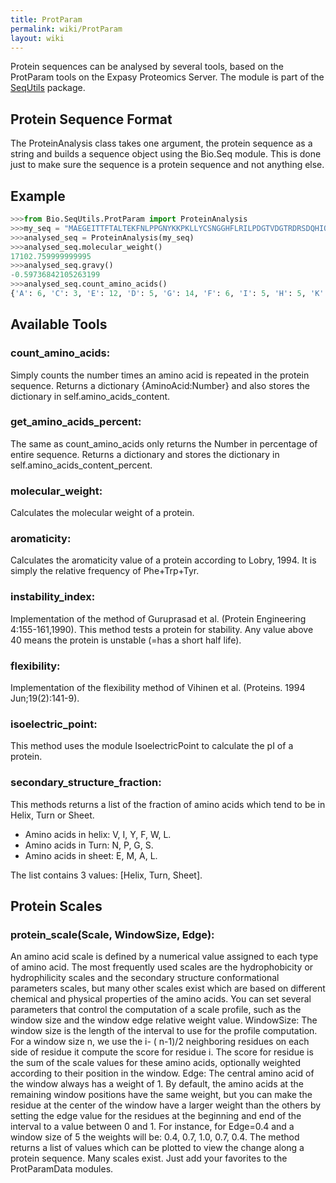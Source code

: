 ```yaml
---
title: ProtParam
permalink: wiki/ProtParam
layout: wiki
---
```


Protein sequences can be analysed by several tools, based on the
ProtParam tools on the Expasy Proteomics Server. The module is part of
the [SeqUtils](SeqUtils "wikilink") package.

Protein Sequence Format
-----------------------

The ProteinAnalysis class takes one argument, the protein sequence as a
string and builds a sequence object using the Bio.Seq module. This is
done just to make sure the sequence is a protein sequence and not
anything else.

Example
-------

``` python
>>>from Bio.SeqUtils.ProtParam import ProteinAnalysis
>>>my_seq = "MAEGEITTFTALTEKFNLPPGNYKKPKLLYCSNGGHFLRILPDGTVDGTRDRSDQHIQLQLSAESVGEVYIKSTETGQYLAMDTSGLLYGSQTPSEECLFLERLEENHYNTYTSKKHAEKNWFVGLKKNGSCKRGPRTHYGQKAILFLPLPV"
>>>analysed_seq = ProteinAnalysis(my_seq)
>>>analysed_seq.molecular_weight()
17102.759999999995
>>>analysed_seq.gravy()
-0.59736842105263199
>>>analysed_seq.count_amino_acids()
{'A': 6, 'C': 3, 'E': 12, 'D': 5, 'G': 14, 'F': 6, 'I': 5, 'H': 5, 'K': 12, 'M': 2, 'L': 18, 'N': 7, 'Q': 6, 'P': 8, 'S': 10, 'R': 6, 'T': 13, 'W': 1, 'V': 5, 'Y': 8}
```

Available Tools
---------------

### count\_amino\_acids:

Simply counts the number times an amino acid is repeated in the protein
sequence. Returns a dictionary {AminoAcid:Number} and also stores the
dictionary in self.amino\_acids\_content.

### get\_amino\_acids\_percent:

The same as count\_amino\_acids only returns the Number in percentage of
entire sequence. Returns a dictionary and stores the dictionary in
self.amino\_acids\_content\_percent.

### molecular\_weight:

Calculates the molecular weight of a protein.

### aromaticity:

Calculates the aromaticity value of a protein according to Lobry, 1994.
It is simply the relative frequency of Phe+Trp+Tyr.

### instability\_index:

Implementation of the method of Guruprasad et al. (Protein Engineering
4:155-161,1990). This method tests a protein for stability. Any value
above 40 means the protein is unstable (=has a short half life).

### flexibility:

Implementation of the flexibility method of Vihinen et al. (Proteins.
1994 Jun;19(2):141-9).

### isoelectric\_point:

This method uses the module IsoelectricPoint to calculate the pI of a
protein.

### secondary\_structure\_fraction:

This methods returns a list of the fraction of amino acids which tend to
be in Helix, Turn or Sheet.

-   Amino acids in helix: V, I, Y, F, W, L.
-   Amino acids in Turn: N, P, G, S.
-   Amino acids in sheet: E, M, A, L.

The list contains 3 values: \[Helix, Turn, Sheet\].

Protein Scales
--------------

### protein\_scale(Scale, WindowSize, Edge):

An amino acid scale is defined by a numerical value assigned to each
type of amino acid. The most frequently used scales are the
hydrophobicity or hydrophilicity scales and the secondary structure
conformational parameters scales, but many other scales exist which are
based on different chemical and physical properties of the amino acids.
You can set several parameters that control the computation of a scale
profile, such as the window size and the window edge relative weight
value. WindowSize: The window size is the length of the interval to use
for the profile computation. For a window size n, we use the i- ( n-1)/2
neighboring residues on each side of residue it compute the score for
residue i. The score for residue is the sum of the scale values for
these amino acids, optionally weighted according to their position in
the window. Edge: The central amino acid of the window always has a
weight of 1. By default, the amino acids at the remaining window
positions have the same weight, but you can make the residue at the
center of the window have a larger weight than the others by setting the
edge value for the residues at the beginning and end of the interval to
a value between 0 and 1. For instance, for Edge=0.4 and a window size of
5 the weights will be: 0.4, 0.7, 1.0, 0.7, 0.4. The method returns a
list of values which can be plotted to view the change along a protein
sequence. Many scales exist. Just add your favorites to the
ProtParamData modules.
